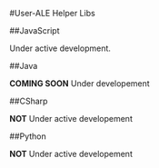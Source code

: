 #User-ALE Helper Libs

##JavaScript

Under active development.

##Java

**COMING SOON** Under developement

##CSharp

**NOT** Under active developement

##Python

**NOT** Under active developement



